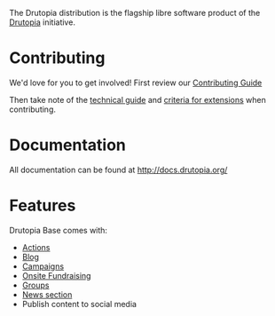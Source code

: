 The Drutopia distribution is the flagship libre software product of the [Drutopia](http://drutopia.org/) initiative.

# Contributing

We'd love for you to get involved! First review our [Contributing Guide](http://docs.drutopia.org/en/latest/contributing.html)

Then take note of the [technical guide](http://docs.drutopia.org/en/latest/technical-guide.html) and [criteria for extensions](http://docs.drutopia.org/en/latest/extension-criteria-and-candidates.html) when contributing.

# Documentation

All documentation can be found at http://docs.drutopia.org/

# Features

Drutopia Base comes with:

* [Actions](https://gitlab.com/drutopia/drutopia_action)
* [Blog](https://gitlab.com/drutopia/drutopia_blog)
* [Campaigns](https://gitlab.com/drutopia/drutopia_campaign)
* [Onsite Fundraising](https://gitlab.com/drutopia/drutopia_fundraising)
* [Groups](https://gitlab.com/drutopia/drutopia_group)
* [News section](https://gitlab.com/drutopia/drutopia_article)
* Publish content to social media